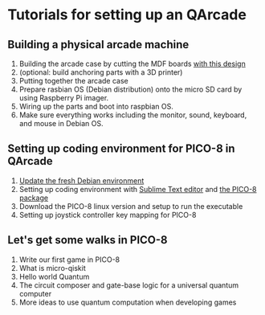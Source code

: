 # Tutorials for setting up an QArcade

## Building a physical arcade machine
  1. Building the arcade case by cutting the MDF boards [with this design](https://www.slideshare.net/WenSenLu1/qarcade-layout)
  2. (optional: build anchoring parts with a 3D printer) 
  3. Putting together the arcade case
  4. Prepare rasbian OS (Debian distribution) onto the micro SD card by using Raspberry Pi imager.
  5. Wiring up the parts and boot into raspbian OS.
  6. Make sure everything works including the monitor, sound, keyboard, and mouse in Debian OS.

## Setting up coding environment for PICO-8 in QArcade
  1. [Update the fresh Debian environment](https://itsfoss.com/apt-get-linux-guide/)
  2. Setting up coding environment with [Sublime Text editor](https://tecadmin.net/install-sublime-text-editor-debian/) and [the PICO-8 package](https://packagecontrol.io/packages/PICO-8)
  3. Download the PICO-8 linux version and setup to run the executable
  4. Setting up joystick controller key mapping for PICO-8

## Let's get some walks in PICO-8
  1. Write our first game in PICO-8
  2. What is micro-qiskit
  3. Hello world Quantum
  4. The circuit composer and gate-base logic for a universal quantum computer
  5. More ideas to use quantum computation when developing games
